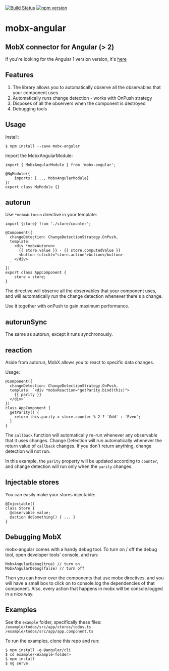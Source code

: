 [![Build Status](https://travis-ci.org/mobxjs/mobx-angular.svg?branch=master)](https://travis-ci.org/mobxjs/mobx-angular)
[![npm version](https://badge.fury.io/js/mobx-angular.svg)](https://badge.fury.io/js/mobx-angular)
# mobx-angular

## MobX connector for Angular (> 2)
If you're looking for the Angular 1 version version, it's [here](https://github.com/NgMobx/ng1-mobx)

## Features
1. The library allows you to automatically observe all the observables that your component uses
2. Automatically runs change detection - works with OnPush strategy
3. Disposes of all the observers when the component is destroyed
4. Debugging tools

## Usage

Install:
```
$ npm install --save mobx-angular
```

Import the MobxAngularModule:
```
import { MobxAngularModule } from 'mobx-angular';

@NgModule({
    imports: [..., MobxAngularModule]
})
export class MyModule {}
```

## autorun
Use `*mobxAutorun` directive in your template:
```
import {store} from './store/counter';

@Component({
  changeDetection: ChangeDetectionStrategy.OnPush,
  template: `
    <div *mobxAutorun>
      {{ store.value }} - {{ store.computedValue }}
      <button (click)="store.action">Action</button>
    </div>
  `
})
export class AppComponent {
    store = store;
}
```

The directive will observe all the observables that your component uses, and will automatically run the change detection whenever there's a change.

Use it together with onPush to gain maximum performance.

## autorunSync
The same as autorun, except it runs synchronously.

## reaction
Aside from autorun, MobX allows you to react to specific data changes.

Usage:
```
@Component({
  changeDetection: ChangeDetectionStrategy.OnPush,
  template: `<div *mobxReaction="getParity.bind(this)">
    {{ parity }}
  </div>`
})
class AppComponent {
  getParity() {
    return this.parity = store.counter % 2 ? 'Odd' : 'Even';
  }
}
```
The `callback` function will automatically re-run whenever any observable that it uses changes.
Change Detection will run automatically whenever the return value of `callback` changes.
If you don't return anything, change detection will not run.

In this example, the `parity` property will be updated according to `counter`,
and change detection will run only when the `parity` changes.

## Injectable stores
You can easily make your stores injectable:
```
@Injectable()
class Store {
  @observable value;
  @action doSomething() { ... }
}
```

## Debugging MobX
mobx-angular comes with a handy debug tool.
To turn on / off the debug tool, open developer tools' console, and run:
```
MobxAngularDebug(true) // turn on
MobxAngularDebug(false) // turn off
```
Then you can hover over the components that use mobx directives, and you will have a small box to click on to console.log the dependencies of that component.
Also, every action that happens in mobx will be console.logged in a nice way.

## Examples
See the `example` folder, specifically these files:  
`/example/todos/src/app/stores/todos.ts`  
`/example/todos/src/app/app.component.ts`

To run the examples, clone this repo and run:
```
$ npm install -g @angular/cli
$ cd example/<example-folder>
$ npm install
$ ng serve
```
